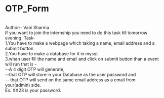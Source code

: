 # OTP_Form
<br>
Author:- Vani Sharma
<br>
If you want to join the internship you need to do this task till tomorrow evening. 
Task- <br>
1.You have to make a webpage  which taking a name, email address and a submit button. <br>
2.You have to make a database for it in mysql. <br>
3.whan user fill the name and email and click on submit button than a event will run that is - <br>
--A 4 digit OTP will generate, <br>
--that OTP will store in your Database as the user password and <br>
-- that OTP will send on the same email address as a email from your(admin) side.<br> 
Ex. XX23 is your password.
